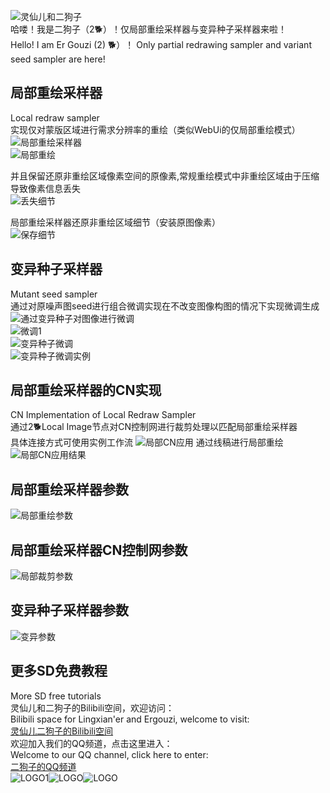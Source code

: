 ![灵仙儿和二狗子](explain/LOGO2.png "LOGO2")    
哈喽！我是二狗子（2🐕）！仅局部重绘采样器与变异种子采样器来啦！     
Hello! I am Er Gouzi (2) 🐕）！ Only partial redrawing sampler and variant seed sampler are here!    

## 局部重绘采样器    
Local redraw sampler    
实现仅对蒙版区域进行需求分辨率的重绘（类似WebUi的仅局部重绘模式）    
![局部重绘采样器](explain/局部重绘采样器.png "局部重绘采样器")  
![局部重绘](explain/局部重绘.png "局部重绘")    

并且保留还原非重绘区域像素空间的原像素,常规重绘模式中非重绘区域由于压缩导致像素信息丢失        
![丢失细节](explain/丢失细节.png "丢失细节")   

局部重绘采样器还原非重绘区域细节（安装原图像素）    
![保存细节](explain/保存细节.png "保存细节")     

## 变异种子采样器  
Mutant seed sampler    
通过对原噪声图seed进行组合微调实现在不改变图像构图的情况下实现微调生成    
![通过变异种子对图像进行微调](explain/通过变异种子对图像进行微调.png "通过变异种子对图像进行微调")      
![微调1](explain/微调1.png "微调1")     
![变异种子微调](explain/变异种子微调.png "变异种子微调")     
![变异种子微调实例](explain/变异种子微调实例.png "变异种子微调实例")        

## 局部重绘采样器的CN实现   
CN Implementation of Local Redraw Sampler    
通过2🐕Local Image节点对CN控制网进行裁剪处理以匹配局部重绘采样器    
具体连接方式可使用实例工作流
![局部CN应用](explain/局部CN应用.png "局部CN应用")
通过线稿进行局部重绘    
![局部CN应用结果](explain/局部CN应用结果.png "局部CN应用结果")    

## 局部重绘采样器参数    
![局部重绘参数](explain/局部重绘参数.png "局部重绘参数")    

## 局部重绘采样器CN控制网参数    
![局部裁剪参数](explain/局部裁剪参数.png "局部裁剪参数")    

## 变异种子采样器参数    
![变异参数](explain/变异参数.png "变异参数") 


## 更多SD免费教程
More SD free tutorials   
灵仙儿和二狗子的Bilibili空间，欢迎访问：   
Bilibili space for Lingxian'er and Ergouzi, welcome to visit:   
[灵仙儿二狗子的Bilibili空间](https://space.bilibili.com/19723588?spm_id_from=333.1007.0.0)   
欢迎加入我们的QQ频道，点击这里进入：   
Welcome to our QQ channel, click here to enter:   
[二狗子的QQ频道](https://pd.qq.com/s/3d9ys5wpr)   
![LOGO1](explain/LOGO1.png "LOGO1")![LOGO](explain/LOGO1.png "LOGO1")![LOGO](explain/LOGO1.png "LOGO1")    
